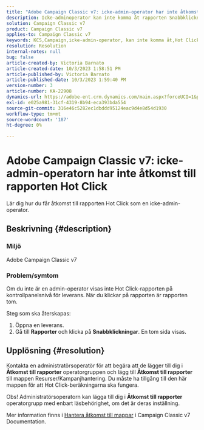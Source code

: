 ```yaml
---
title: "Adobe Campaign Classic v7: icke-admin-operator har inte åtkomst till rapporten Snabbklickningar"
description: Icke-adminoperator kan inte komma åt rapporten Snabbklickningar.
solution: Campaign Classic v7
product: Campaign Classic v7
applies-to: Campaign Classic v7
keywords: KCS,Campaign,icke-admin-operator, kan inte komma åt,Hot Click-rapport,Campaign Classic v7
resolution: Resolution
internal-notes: null
bug: false
article-created-by: Victoria Barnato
article-created-date: 10/3/2023 1:58:51 PM
article-published-by: Victoria Barnato
article-published-date: 10/3/2023 1:59:40 PM
version-number: 3
article-number: KA-22908
dynamics-url: https://adobe-ent.crm.dynamics.com/main.aspx?forceUCI=1&pagetype=entityrecord&etn=knowledgearticle&id=44fb80f7-f461-ee11-be6e-6045bd0067ea
exl-id: e025a981-31cf-4319-8b94-eca393bda554
source-git-commit: 316e46c5282ec1dbddd95124eac9d4e8d54d1930
workflow-type: tm+mt
source-wordcount: '187'
ht-degree: 0%

---
```


# Adobe Campaign Classic v7: icke-admin-operatorn har inte åtkomst till rapporten Hot Click


Lär dig hur du får åtkomst till rapporten Hot Click som en icke-admin-operator.

## Beskrivning {#description}


### Miljö

Adobe Campaign Classic v7

### Problem/symtom

Om du inte är en admin-operator visas inte Hot Click-rapporten på kontrollpanelsnivå för leverans. När du klickar på rapporten är rapporten tom. 

Steg som ska återskapas:

1. Öppna en leverans.
2. Gå till <b>Rapporter </b>och klicka på <b>Snabbklickningar</b>. En tom sida visas.



## Upplösning {#resolution}


Kontakta en administratörsoperatör för att begära att de lägger till dig i <b>Åtkomst till rapporter</b> operatorgruppen och lägg till <b>Åtkomst till rapporter</b> till mappen Resurser/Kampanjhantering. Du måste ha tillgång till den här mappen för att Hot Click-beräkningarna ska fungera.

Obs! Administratörsoperatorn kan lägga till dig i <b>Åtkomst till rapporter</b> operatorgrupp med enbart läsbehörighet, om det är deras inställning.

Mer information finns i [Hantera åtkomst till mappar](https://experienceleague.adobe.com/docs/campaign-classic/using/getting-started/permissions/access-management-folders.html) i Campaign Classic v7 Documentation.
